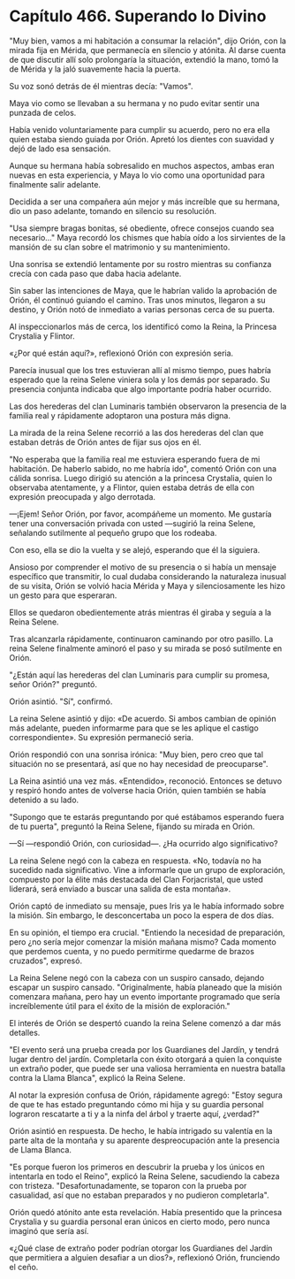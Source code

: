 
# Capítulo 466. Superando lo Divino


"Muy bien, vamos a mi habitación a consumar la relación", dijo Orión, con la mirada fija en Mérida, que permanecía en silencio y atónita. Al darse cuenta de que discutir allí solo prolongaría la situación, extendió la mano, tomó la de Mérida y la jaló suavemente hacia la puerta.

Su voz sonó detrás de él mientras decía: "Vamos".

Maya vio como se llevaban a su hermana y no pudo evitar sentir una punzada de celos.

Había venido voluntariamente para cumplir su acuerdo, pero no era ella quien estaba siendo guiada por Orión. Apretó los dientes con suavidad y dejó de lado esa sensación.

Aunque su hermana había sobresalido en muchos aspectos, ambas eran nuevas en esta experiencia, y Maya lo vio como una oportunidad para finalmente salir adelante.

Decidida a ser una compañera aún mejor y más increíble que su hermana, dio un paso adelante, tomando en silencio su resolución.

"Usa siempre bragas bonitas, sé obediente, ofrece consejos cuando sea necesario..." Maya recordó los chismes que había oído a los sirvientes de la mansión de su clan sobre el matrimonio y su mantenimiento.

Una sonrisa se extendió lentamente por su rostro mientras su confianza crecía con cada paso que daba hacia adelante.

Sin saber las intenciones de Maya, que le habrían valido la aprobación de Orión, él continuó guiando el camino. Tras unos minutos, llegaron a su destino, y Orión notó de inmediato a varias personas cerca de su puerta.

Al inspeccionarlos más de cerca, los identificó como la Reina, la Princesa Crystalia y Flintor.

«¿Por qué están aquí?», reflexionó Orión con expresión seria.

Parecía inusual que los tres estuvieran allí al mismo tiempo, pues habría esperado que la reina Selene viniera sola y los demás por separado. Su presencia conjunta indicaba que algo importante podría haber ocurrido.

Las dos herederas del clan Luminaris también observaron la presencia de la familia real y rápidamente adoptaron una postura más digna.

La mirada de la reina Selene recorrió a las dos herederas del clan que estaban detrás de Orión antes de fijar sus ojos en él.

"No esperaba que la familia real me estuviera esperando fuera de mi habitación. De haberlo sabido, no me habría ido", comentó Orión con una cálida sonrisa. Luego dirigió su atención a la princesa Crystalia, quien lo observaba atentamente, y a Flintor, quien estaba detrás de ella con expresión preocupada y algo derrotada.

—¡Ejem! Señor Orión, por favor, acompáñeme un momento. Me gustaría tener una conversación privada con usted —sugirió la reina Selene, señalando sutilmente al pequeño grupo que los rodeaba.

Con eso, ella se dio la vuelta y se alejó, esperando que él la siguiera.

Ansioso por comprender el motivo de su presencia o si había un mensaje específico que transmitir, lo cual dudaba considerando la naturaleza inusual de su visita, Orión se volvió hacia Mérida y Maya y silenciosamente les hizo un gesto para que esperaran.

Ellos se quedaron obedientemente atrás mientras él giraba y seguía a la Reina Selene.

Tras alcanzarla rápidamente, continuaron caminando por otro pasillo. La reina Selene finalmente aminoró el paso y su mirada se posó sutilmente en Orión.

"¿Están aquí las herederas del clan Luminaris para cumplir su promesa, señor Orión?" preguntó.

Orión asintió. "Sí", confirmó.

La reina Selene asintió y dijo: «De acuerdo. Si ambos cambian de opinión más adelante, pueden informarme para que se les aplique el castigo correspondiente». Su expresión permaneció seria.

Orión respondió con una sonrisa irónica: "Muy bien, pero creo que tal situación no se presentará, así que no hay necesidad de preocuparse".

La Reina asintió una vez más. «Entendido», reconoció. Entonces se detuvo y respiró hondo antes de volverse hacia Orión, quien también se había detenido a su lado.

"Supongo que te estarás preguntando por qué estábamos esperando fuera de tu puerta", preguntó la Reina Selene, fijando su mirada en Orión.

—Sí —respondió Orión, con curiosidad—. ¿Ha ocurrido algo significativo?

La reina Selene negó con la cabeza en respuesta. «No, todavía no ha sucedido nada significativo. Vine a informarle que un grupo de exploración, compuesto por la élite más destacada del Clan Forjacristal, que usted liderará, será enviado a buscar una salida de esta montaña».

Orión captó de inmediato su mensaje, pues Iris ya le había informado sobre la misión. Sin embargo, le desconcertaba un poco la espera de dos días.

En su opinión, el tiempo era crucial. "Entiendo la necesidad de preparación, pero ¿no sería mejor comenzar la misión mañana mismo? Cada momento que perdemos cuenta, y no puedo permitirme quedarme de brazos cruzados", expresó.

La Reina Selene negó con la cabeza con un suspiro cansado, dejando escapar un suspiro cansado. "Originalmente, había planeado que la misión comenzara mañana, pero hay un evento importante programado que sería increíblemente útil para el éxito de la misión de exploración."

El interés de Orión se despertó cuando la reina Selene comenzó a dar más detalles.

"El evento será una prueba creada por los Guardianes del Jardín, y tendrá lugar dentro del jardín. Completarla con éxito otorgará a quien la conquiste un extraño poder, que puede ser una valiosa herramienta en nuestra batalla contra la Llama Blanca", explicó la Reina Selene.

Al notar la expresión confusa de Orión, rápidamente agregó: "Estoy segura de que te has estado preguntando cómo mi hija y su guardia personal lograron rescatarte a ti y a la ninfa del árbol y traerte aquí, ¿verdad?"

Orión asintió en respuesta. De hecho, le había intrigado su valentía en la parte alta de la montaña y su aparente despreocupación ante la presencia de Llama Blanca.

"Es porque fueron los primeros en descubrir la prueba y los únicos en intentarla en todo el Reino", explicó la Reina Selene, sacudiendo la cabeza con tristeza. "Desafortunadamente, se toparon con la prueba por casualidad, así que no estaban preparados y no pudieron completarla".

Orión quedó atónito ante esta revelación. Había presentido que la princesa Crystalia y su guardia personal eran únicos en cierto modo, pero nunca imaginó que sería así.

«¿Qué clase de extraño poder podrían otorgar los Guardianes del Jardín que permitiera a alguien desafiar a un dios?», reflexionó Orión, frunciendo el ceño.